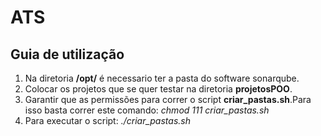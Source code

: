# ATS


<h2>Guia de utilização</h2>

 <ol>
        <li>Na diretoria <b>/opt/</b> é necessario ter a pasta do software sonarqube.</li>
        <li>Colocar os projetos que se quer testar na diretoria <b>projetosPOO</b>.</li>
        <li>Garantir que as permissões para correr o script <b>criar_pastas.sh</b>.Para isso basta correr este comando: <i>chmod 111 criar_pastas.sh </i> </li>
        <li>Para executar o script: <i>./criar_pastas.sh</i> </li>          
 </ol>
